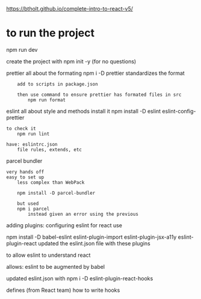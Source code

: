 https://btholt.github.io/complete-intro-to-react-v5/


# to run the project
  npm run dev

create the project with
npm init -y (for no questions)

prettier
all about the formating
npm i -D prettier
standardizes the format

        add to scripts in package.json

        then use command to ensure prettier has formated files in src
            npm run format

eslint
all about style and methods
    install it 
        npm install -D eslint eslint-config-prettier

    to check it
        npm run lint

    have: eslintrc.json
        file rules, extends, etc

parcel
bundler

    very hands off
    easy to set up
        less complex than WebPack

        npm install -D parcel-bundler
        
        but used
        npm i parcel
            instead given an error using the previous



adding plugins:
configuring eslint for react
use

npm install -D babel-eslint eslint-plugin-import eslint-plugin-jsx-a11y eslint-plugin-react
updated the eslint.json file with these plugins

to allow eslint to understand react

allows: eslint to be augmented by babel

updated eslint.json with
npm i -D eslint-plugin-react-hooks

defines (from React team) how to write hooks
